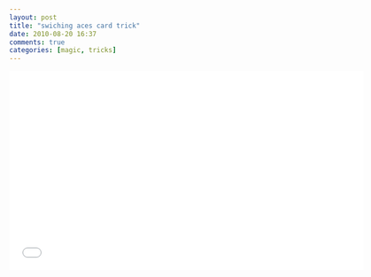 ```yaml
---
layout: post
title: "swiching aces card trick"
date: 2010-08-20 16:37
comments: true
categories: [magic, tricks]
---
```


<iframe width="640" height="360" src="//www.youtube.com/embed/ANBTWcXDO6M" frameborder="0" allowfullscreen></iframe>
